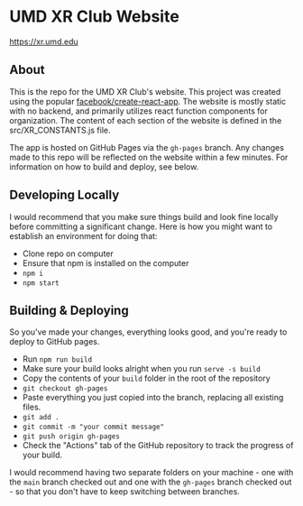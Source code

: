 # UMD XR Club Website

https://xr.umd.edu

## About

This is the repo for the UMD XR Club's website. This project was created using the popular [facebook/create-react-app](https://github.com/facebook/create-react-app). The website is mostly static with no backend, and primarily utilizes react function components for organization. The content of each section of the website is defined in the src/XR_CONSTANTS.js file.

The app is hosted on GitHub Pages via the `gh-pages` branch. Any changes made to this repo will be reflected on the website within a few minutes. For information on how to build and deploy, see below.  

## Developing Locally

I would recommend that you make sure things build and look fine locally before committing a significant change. Here is how you might want to establish an environment for doing that:
* Clone repo on computer
* Ensure that npm is installed on the computer
* `npm i`
* `npm start`

## Building & Deploying
So you've made your changes, everything looks good, and you're ready to deploy to GitHub pages.   
* Run `npm run build`
* Make sure your build looks alright when you run `serve -s build`
* Copy the contents of your `build` folder in the root of the repository
* `git checkout gh-pages`
* Paste everything you just copied into the branch, replacing all existing files.
* `git add .`
* `git commit -m "your commit message"`
* `git push origin gh-pages`
* Check the "Actions" tab of the GitHub repository to track the progress of your build.
  
I would recommend having two separate folders on your machine - one with the `main` branch checked out and one with the `gh-pages` branch checked out - so that you don't have to keep switching between branches.
